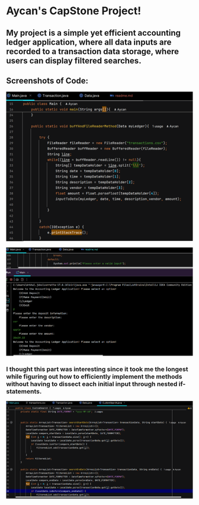 # Aycan's CapStone Project!

## My project is a simple yet efficient accounting ledger application, where all data inputs are recorded to a transaction data storage, where users can display filtered searches.

## Screenshots of Code:

![code.png](code.png)

![output.png](output.png)

### I thought this part was interesting since it took me the longest while figuring out how to efficiently implement the methods without having to dissect each initial input through nested if-statements.

![RealyInteresting.png](RealyInteresting.png)